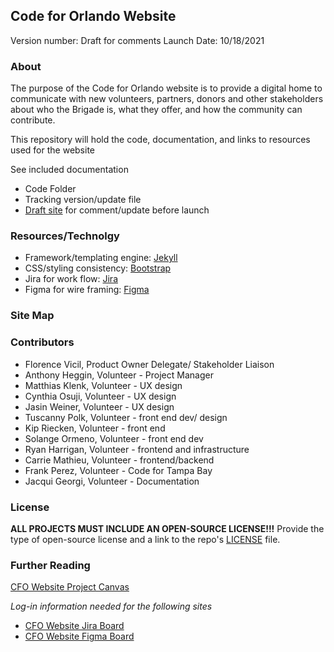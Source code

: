 ## Code for Orlando Website

Version number: Draft for comments
Launch Date: 10/18/2021

### About

The purpose of the Code for Orlando website is to provide a digital home to communicate with new volunteers, partners, donors and other stakeholders about who the Brigade is, what they offer, and how the community can contribute.

This repository will hold the code, documentation, and links to resources used for the website

See included documentation 

 - Code Folder
 - Tracking version/update file
 - [Draft site](https://grav.changeprogramming.com/) for comment/update before launch 

### Resources/Technolgy

- Framework/templating engine: [Jekyll](https://jekyllrb.com/)
- CSS/styling consistency: [Bootstrap](https://getbootstrap.com/)
- Jira for work flow: [Jira](https://www.atlassian.com/software/jira?&aceid=&adposition=&adgroup=89541892462&campaign=9124878129&creative=415522909140&device=m&keyword=jira&matchtype=e&network=g&placement=&ds_kids=p51241496118&ds_e=GOOGLE&ds_eid=700000001558501&ds_e1=GOOGLE&gclid=EAIaIQobChMI2Zao6-mx8wIVC02GCh39ugUPEAAYAiAAEgJiHfD_BwE&gclsrc=aw.ds)
- Figma for wire framing: [Figma](https://www.figma.com/)
 


### Site Map

### Contributors

- Florence Vicil, Product Owner Delegate/ Stakeholder Liaison
- Anthony Heggin, Volunteer - Project Manager
- Matthias Klenk, Volunteer - UX design
- Cynthia Osuji, Volunteer - UX design
- Jasin Weiner, Volunteer - UX design
- Tuscanny Polk, Volunteer - front end dev/ design
- Kip Riecken, Volunteer - front end
- Solange Ormeno, Volunteer - front end dev
- Ryan Harrigan, Volunteer - frontend and infrastructure
- Carrie Mathieu, Volunteer - frontend/backend
- Frank Perez, Volunteer - Code for Tampa Bay
- Jacqui Georgi, Volunteer - Documentation

### License

**ALL PROJECTS MUST INCLUDE AN OPEN-SOURCE LICENSE!!!**
Provide the type of open-source license and a link to the repo's [LICENSE](https://github.com/cforlando/brigade-resources/blob/master/LICENSE) file.



### Further Reading

[CFO Website Project Canvas](https://docs.google.com/presentation/d/1Uir9M8K-s-ovkNIkMlx4tlofZ8BTiuZWv3iYBr3sJ-s/edit#slide=id.geb8b826570_0_5)

*Log-in information needed for the following sites*

- [CFO Website Jira Board](https://id.atlassian.com/login?continue=https%3A%2F%2Fgeo-nomad.atlassian.net%2Flogin%3FredirectCount%3D1%26dest-url%3D%252Fsecure%252FRapidBoard.jspa%253FrapidView%253D3%2526projectKey%253DCS%26application%3Djira&application=jira)
- [CFO Website Figma Board](https://www.figma.com/file/8LLqaSdO0uM52DO1IUgb56/CFO-website?node-id=0%3A1)

